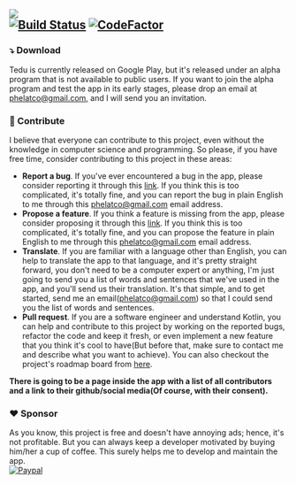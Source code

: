 <img src="https://raw.githubusercontent.com/PHELAT/Tedu/master/asset/Tedu.png"/></br>
[![Build Status](https://travis-ci.org/PHELAT/Tedu.svg?branch=master)](https://travis-ci.org/PHELAT/Tedu)
[![CodeFactor](https://www.codefactor.io/repository/github/phelat/tedu/badge)](https://www.codefactor.io/repository/github/phelat/tedu)  
-
### ⤵️ Download
Tedu is currently released on Google Play, but it's released under an alpha program that is not available to public users. If you want to join the alpha program and test the app in its early stages, please drop an email at [phelatco@gmail.com](mailto:phelatco@gmail.com), and I will send you an invitation.
### 🤝 Contribute
I believe that everyone can contribute to this project, even without the knowledge in computer science and programming. So please, if you have free time, consider contributing to this project in these areas:
- **Report a bug**. If you've ever encountered a bug in the app, please consider reporting it through this [link](https://github.com/PHELAT/Tedu/issues/new?assignees=&labels=bug&template=bug_report.md&title=). If you think this is too complicated, it's totally fine, and you can report the bug in plain English to me through this [phelatco@gmail.com](mailto:phelatco@gmail.com) email address.
- **Propose a feature**. If you think a feature is missing from the app, please consider proposing it through this [link](https://github.com/PHELAT/Tedu/issues/new?assignees=&labels=enhancement&template=feature_request.md&title=). If you think this is too complicated, it's totally fine, and you can propose the feature in plain English to me through this [phelatco@gmail.com](mailto:phelatco@gmail.com) email address.
- **Translate**. If you are familiar with a language other than English, you can help to translate the app to that language, and it's pretty straight forward, you don't need to be a computer expert or anything, I'm just going to send you a list of words and sentences that we've used in the app, and you'll send us their translation. It's that simple, and to get started, send me an email([phelatco@gmail.com](mailto:phelatco@gmail.com)) so that I could send you the list of words and sentences.
- **Pull request**. If you are a software engineer and understand Kotlin, you can help and contribute to this project by working on the reported bugs, refactor the code and keep it fresh, or even implement a new feature that you think it's cool to have(But before that, make sure to contact me and describe what you want to achieve). You can also checkout the project's roadmap board from [here](https://github.com/PHELAT/Tedu/projects/1).  

**There is going to be a page inside the app with a list of all contributors and a link to their github/social media(Of course, with their consent).**
### ❤️ Sponsor
As you know, this project is free and doesn't have annoying ads; hence, it's not profitable. But you can always keep a developer motivated by buying him/her a cup of coffee. This surely helps me to develop and maintain the app.  
[![Paypal](https://www.paypalobjects.com/webstatic/mktg/logo/pp_cc_mark_37x23.jpg)](https://paypal.me/mahdinouri)
